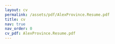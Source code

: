```yaml
---
layout: cv
permalink: /assets/pdf/AlexProvince.Resume.pdf
title: cv
nav: true
nav_order: 0
cv_pdf: AlexProvince.Resume.pdf
---
```


